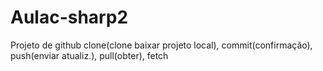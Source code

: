 # Aulac-sharp2
Projeto de github clone(clone baixar projeto local), commit(confirmação), push(enviar atualiz.), pull(obter), fetch
